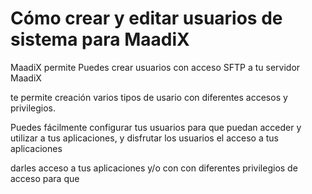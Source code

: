# Cómo crear y editar usuarios de sistema para MaadiX

MaadiX permite Puedes crear usuarios con acceso SFTP a tu servidor MaadiX

te permite creación varios tipos de usario con diferentes accesos y privilegios.

Puedes fácilmente configurar tus usuarios para que puedan acceder y utilizar a tus aplicaciones,  y disfrutar los usuarios el acceso a tus aplicaciones 

darles acceso a tus aplicaciones y/o con con diferentes privilegios de acceso para  que 

